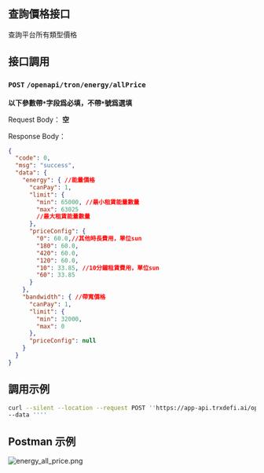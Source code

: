 ## 查詢價格接口
查詢平台所有類型價格

## 接口調用
### `POST` `/openapi/tron/energy/allPrice`
**以下參數帶`*`字段爲必填，不帶`*`號爲選填**

Request Body：
**空**

Response Body：
```JSON
{
  "code": 0,
  "msg": "success",
  "data": {
    "energy": { //能量價格
      "canPay": 1,
      "limit": {
        "min": 65000, //最小租賃能量數量
        "max": 63025
        //最大租賃能量數量
      },
      "priceConfig": {
        "0": 60.0,//其他時長費用，單位sun
        "180": 60.0,
        "420": 60.0,
        "120": 60.0,
        "10": 33.85, //10分鐘租賃費用，單位sun
        "60": 33.85
      }
    },
    "bandwidth": { //帶寬價格
      "canPay": 1,
      "limit": {
        "min": 32000,
        "max": 0
      },
      "priceConfig": null
    }
  }
}
```

## 調用示例
```bash
curl --silent --location --request POST ''https://app-api.trxdefi.ai/openapi/tron/energy/allPrice'' \
--data ''''
```

## Postman 示例

![energy_all_price.png](https://raw.githubusercontent.com/robertwan2088/TRXDeFi/refs/heads/main/readme/img/energy_all_price.png)


